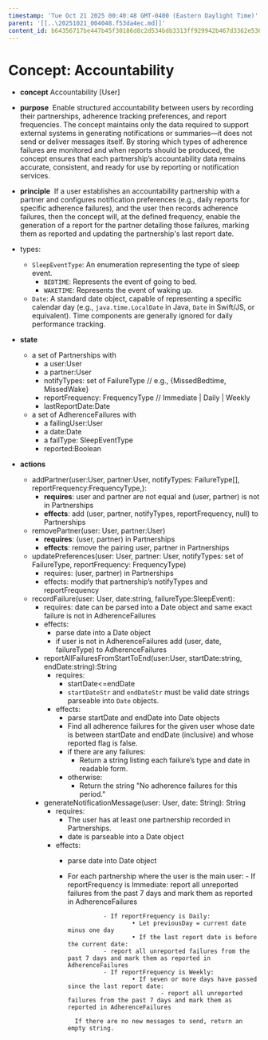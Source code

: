 ```yaml
---
timestamp: 'Tue Oct 21 2025 00:40:48 GMT-0400 (Eastern Daylight Time)'
parent: '[[..\20251021_004048.f53da4ec.md]]'
content_id: b64356717be447b45f30186d8c2d534bdb3313ff929942b467d3362e536c2b99
---
```


# Concept: Accountability

* **concept** Accountability \[User]

* **purpose**     Enable structured accountability between users by recording their partnerships, adherence tracking preferences, and report frequencies. The concept maintains only the data required to support external systems in generating notifications or summaries—it does not send or deliver messages itself. By storing which types of adherence failures are monitored and when reports should be produced, the concept ensures that each partnership’s accountability data remains accurate, consistent, and ready for use by reporting or notification services.

* **principle**     If a user establishes an accountability partnership with a partner and configures notification preferences (e.g., daily reports for specific adherence failures), and the user then records adherence failures, then the concept will, at the defined frequency, enable the generation of a report for the partner detailing those failures, marking them as reported and updating the partnership's last report date.

* types:
  * `SleepEventType`: An enumeration representing the type of sleep event.
    * `BEDTIME`: Represents the event of going to bed.
    * `WAKETIME`: Represents the event of waking up.
  * `Date`: A standard date object, capable of representing a specific calendar day (e.g., `java.time.LocalDate` in Java, `Date` in Swift/JS, or equivalent). Time components are generally ignored for daily performance tracking.

* **state**
  * a set of Partnerships with
    * a user:User
    * a partner:User
    * notifyTypes: set of FailureType // e.g., {MissedBedtime, MissedWake}
    * reportFrequency: FrequencyType // Immediate | Daily | Weekly
    * lastReportDate:Date
  * a set of AdherenceFailures with
    * a failingUser:User
    * a date:Date
    * a failType: SleepEventType
    * reported:Boolean

* **actions**
  * addPartner(user:User, partner:User, notifyTypes: FailureType\[], reportFrequency:FrequencyType,):
    * **requires**: user and partner are not equal and (user, partner) is not in Partnerships
    * **effects**: add (user, partner, notifyTypes, reportFrequency, null) to Partnerships
  * removePartner(user: User, partner:User)
    * **requires**: (user, partner) in Partnerships
    * **effects**: remove the pairing user, partner in Partnerships
  * updatePreferences(user: User, partner: User, notifyTypes: set of FailureType, reportFrequency: FrequencyType)
    * requires: (user, partner) in Partnerships
    * effects: modify that partnership’s notifyTypes and reportFrequency
  * recordFailure(user: User, date:string, failureType:SleepEvent):
    * requires: date can be parsed into a Date object and same exact failure is not in AdherenceFailures
    * effects:
      * parse date into a Date object
      * if user is not in AdherenceFailures add (user, date, failureType) to AdherenceFailures
    * reportAllFailuresFromStartToEnd(user:User, startDate:string, endDate:string):String
      * requires:
        * startDate<=endDate
        * `startDateStr` and `endDateStr` must be valid date strings parseable into `Date` objects.
      * effects:
        * parse startDate and endDate into Date objects
        * Find all adherence failures for the given user whose date is between startDate and endDate (inclusive) and whose reported flag is false.
        * if there are any failures:
          * Return a string listing each failure’s type and date in readable form.
        * otherwise:
          * Return the string "No adherence failures for this period."
    * generateNotificationMessage(user: User, date: String): String
      * requires:
        * The user has at least one partnership recorded in Partnerships.
        * date is parseable into a Date object
      * effects:
        * parse date into Date object
        * For each partnership where the user is the main user:
          \- If reportFrequency is Immediate:
          report all unreported failures from the past 7 days and mark them as reported in AdherenceFailures

          ```
            		- If reportFrequency is Daily:
            				• Let previousDay = current date minus one day
            				• If the last report date is before the current date:
            		- report all unreported failures from the past 7 days and mark them as reported in AdherenceFailures
            		- If reportFrequency is Weekly:
            				• If seven or more days have passed since the last report date:
            						- report all unreported failures from the past 7 days and mark them as reported in AdherenceFailures

            If there are no new messages to send, return an empty string.
          ```

